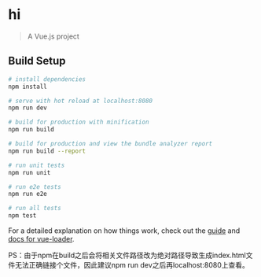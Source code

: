 # hi

> A Vue.js project

## Build Setup

``` bash
# install dependencies
npm install

# serve with hot reload at localhost:8080
npm run dev

# build for production with minification
npm run build

# build for production and view the bundle analyzer report
npm run build --report

# run unit tests
npm run unit

# run e2e tests
npm run e2e

# run all tests
npm test
```

For a detailed explanation on how things work, check out the [guide](http://vuejs-templates.github.io/webpack/) and [docs for vue-loader](http://vuejs.github.io/vue-loader).

PS：由于npm在build之后会将相关文件路径改为绝对路径导致生成index.html文件无法正确链接个文件，因此建议npm run dev之后再localhost:8080上查看。
